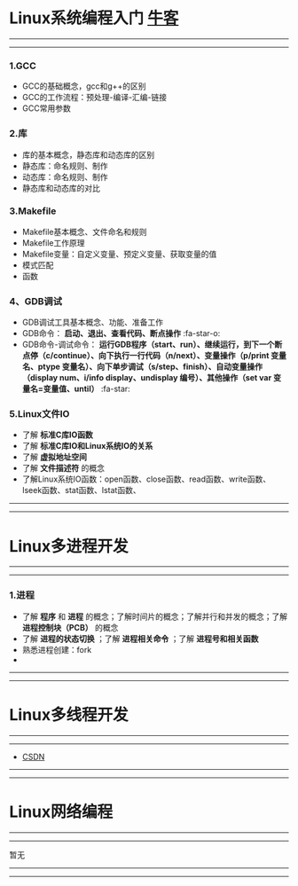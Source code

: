 # Linux系统编程入门 [牛客](https://www.nowcoder.com/study/live/504) 
***
***

### 1.GCC
- GCC的基础概念，gcc和g++的区别
- GCC的工作流程：预处理-编译-汇编-链接
- GCC常用参数

### 2.库
- 库的基本概念，静态库和动态库的区别
- 静态库：命名规则、制作
- 动态库：命名规则、制作
- 静态库和动态库的对比

### 3.Makefile
- Makefile基本概念、文件命名和规则
- Makefile工作原理
- Makefile变量：自定义变量、预定义变量、获取变量的值
- 模式匹配
- 函数

### 4、GDB调试
- GDB调试工具基本概念、功能、准备工作
- GDB命令： **启动、退出、查看代码、断点操作**  :fa-star-o: 
- GDB命令-调试命令： **运行GDB程序（start、run）、继续运行，到下一个断点停（c/continue）、向下执行一行代码（n/next）、变量操作（p/print 变量名、ptype 变量名）、向下单步调试（s/step、finish）、自动变量操作（display num、i/info display、undisplay 编号）、其他操作（set var 变量名=变量值、until）**  :fa-star: 

### 5.Linux文件IO
- 了解 **标准C库IO函数** 
- 了解 **标准C库IO和Linux系统IO的关系** 
- 了解 **虚拟地址空间** 
- 了解 **文件描述符** 的概念
- 了解Linux系统IO函数：open函数、close函数、read函数、write函数、lseek函数、stat函数、lstat函数、


***
***
# Linux多进程开发
***
***

### 1.进程
- 了解 **程序** 和 **进程** 的概念；了解时间片的概念；了解并行和并发的概念；了解 **进程控制块（PCB）** 的概念
- 了解 **进程的状态切换** ；了解 **进程相关命令** ；了解 **进程号和相关函数** 
- 熟悉进程创建：fork
- 




***
***
# Linux多线程开发
***
***
-  [CSDN](https://blog.csdn.net/qq_41511474/article/details/130215159?csdn_share_tail=%7B%22type%22%3A%22blog%22%2C%22rType%22%3A%22article%22%2C%22rId%22%3A%22130215159%22%2C%22source%22%3A%22qq_41511474%22%7D&fromshare=blogdetail)

***
***
# Linux网络编程
***
***

暂无




***
***
